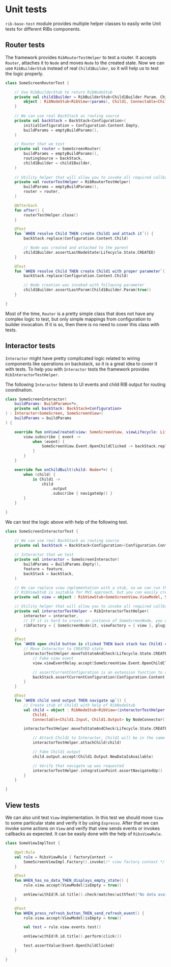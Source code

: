 # Unit tests

`rib-base-test` module provides multiple helper classes to easily write Unit tests for different RIBs components.

## Router tests

The framework provides `RibRouterTestHelper` to test a router. It accepts `Router`, attaches it to `Node` and moves `Node` to the created state.
Now we can use `RibBuilderStub` instead of real `Child1Builder`, so it will help us to test the logic properly.

```kotlin
class SomeScreenRouterTest {

    // Use RibBuilderStub to return RibNodeStub
    private val child1Builder = RibBuilderStub<Child1Builder.Param, Child1> { params ->
        object : RibNodeStub<RibView>(params), Child1, Connectable<Child1.Input, Child1.Output> by NodeConnector()
    }
    
    // We can use real BackStack as routing source
    private val backStack = BackStack<Configuration>(
        initialConfiguration = Configuration.Content.Empty,
        buildParams = emptyBuildParams(),
    )

    // Router that we test
    private val router = SomeScreenRouter(
        buildParams = emptyBuildParams(),
        routingSource = backStack,
        child1Builder = child1Builder,
    )
    
    // Utility helper that will allow you to invoke all required callbacks in order to setup the Router's state properly
    private val routerTestHelper = RibRouterTestHelper(
        buildParams = emptyBuildParams(),
        router = router,
    )

    @AfterEach
    fun after() {
        routerTestHelper.close()
    }

    @Test
    fun `WHEN resolve Child THEN create Child1 and attach it`() {
        backStack.replace(Configuration.Content.Child)

        // Node was created and attached to the parent
        child1Builder.assertLastNodeState(Lifecycle.State.CREATED)
    }

    @Test
    fun `WHEN resolve Child THEN create Child1 with proper parameter`() {
        backStack.replace(Configuration.Content.Child)

        // Node creation was invoked with following parameter
        child1Builder.assertLastParam(Child1Builder.Param(true))
    }

}
```

Most of the time, `Router` is a pretty simple class that does not have any complex logic to test, but only simple mappings from configuration to builder invocation.
If it is so, then there is no need to cover this class with tests.

## Interactor tests

`Interactor` might have pretty complicated logic related to wiring components like operations on backstack, so it is a great idea to cover it with tests.
To help you with `Interactor` tests the framework provides `RibInteractorTestHelper`.

The following `Interactor` listens to UI events and child RIB output for routing coordination. 

```kotlin
class SomeScreenInteractor(
    buildParams: BuildParams<*>,
    private val backStack: BackStack<Configuration>
) : Interactor<SomeScreen, SomeScreenView>(
    buildParams = buildParams
) {

    override fun onViewCreated(view: SomeScreenView, viewLifecycle: Lifecycle) {
        view.subscribe { event ->
            when (event) {
                SomeScreenView.Event.OpenChildClicked -> backStack.replace(Configuration.Content.Child1)
            }
        }
    }

    override fun onChildBuilt(child: Node<*>) {
        when (child) {
            is Child1 ->
                child
                    .output
                    .subscribe { navigateUp() }
        }
    }

}
```

We can test the logic above with help of the following test.

```kotlin
class SomeScreenInteractorTest {

    // We can use real BackStack as routing source
    private val backStack = BackStack<Configuration>(Configuration.Content.Empty, BuildParams.Empty())
    
    // Interactor that we test
    private val interactor = SomeScreenInteractor(
        buildParams = BuildParams.Empty(),
        feature = feature,
        backStack = backStack,
    )

    // We can replace view implementation with a stub, so we can run this test without Robolectric
    // RibViewStub is suitable for MVI approach, but you can easily create your own View stub just by implementing View interface
    private val view = object : RibViewStub<SomeScreenView.ViewModel, SomeScreenView.Event>(), SomeScreenView {}

    // Utility helper that will allow you to invoke all required callbacks in order to setup the Interactor's state properly
    private val interactorTestHelper = RibInteractorTestHelper(
        interactor = interactor,
        // If it is hard to create an instance of SomeScreenNode, you can extend RibNodeStub and implement SomeScreen interface
        ribFactory = { SomeScreenNode(it, viewFactory = { view }, plugins = emptyList()) }
    )

    @Test
    fun `WHEN open child button is clicked THEN back stack has Child1 configuration`() {
        // Move Interactor to CREATED state
        interactorTestHelper.moveToStateAndCheck(Lifecycle.State.CREATED) {
            // Fake view event
            view.viewEventRelay.accept(SomeScreenView.Event.OpenChildClicked)

            // assertCurrentConfiguration is an extension function to assert current configuration
            backStack.assertCurrentConfiguration(Configuration.Content.Child1)
        }
    }

    @Test
    fun `WHEN child send output THEN navigate up`() {
        // Create stub of Child1 with help of RibNodeStub
        val child = object : RibNodeStub<RibView>(interactorTestHelper.createChildBuildParams()), 
            Child1,
            Connectable<Child1.Input, Child1.Output> by NodeConnector() { }

        interactorTestHelper.moveToStateAndCheck(Lifecycle.State.CREATED) {

            // Attach Child1 to Interactor, Child1 will be in the same lifecycle state as the parent
            interactorTestHelper.attachChild(child)

            // Fake Child1 output
            child.output.accept(Child1.Output.NewDataIsAvailable)

            // Verify that navigate up was requested
            interactorTestHelper.integrationPoint.assertNavigatedUp()
        }
    }

}
```

## View tests

We can also unit test `View` implementation.
In this test we should move `View` to some particular state and verify it by using `Espresso`.
After that we can invoke some actions on `View` and verify that view sends events or invokes callbacks as expected.
It can be easily done with the help of `RibsViewRule`.

```kotlin
class SomeViewImplTest {

    @get:Rule
    val rule = RibsViewRule { factoryContext ->
        SomeScreenViewImpl.Factory().invoke(/* view factory context */ factoryContext)
    }

    @Test
    fun WHEN_has_no_data_THEN_displays_empty_state() {
        rule.view.accept(ViewModel(isEmpty = true))

        onView(withId(R.id.title)).check(matches(withText("No data available")))
    }

    @Test
    fun WHEN_press_refresh_button_THEN_send_refresh_event() {
        rule.view.accept(ViewModel(isEmpty = true))

        val test = rule.view.events.test()

        onView(withId(R.id.title)).perform(click())

        test.assertValue(Event.OpenChildClicked)
    }

}
```
